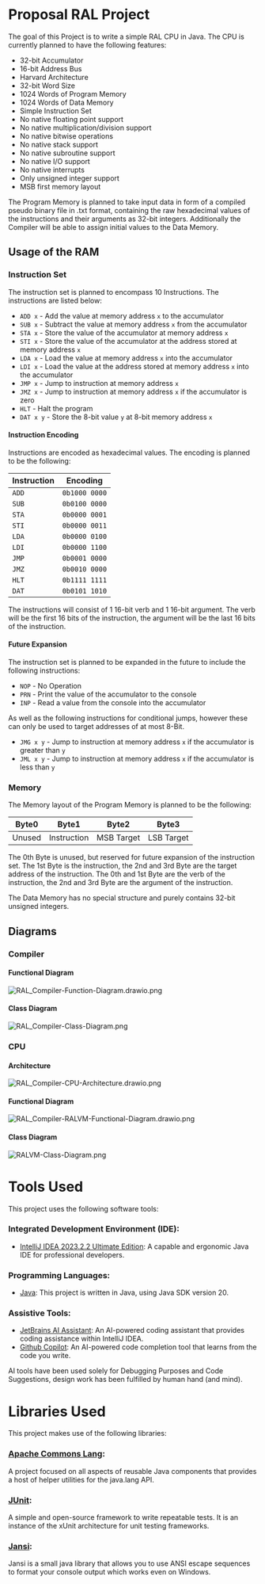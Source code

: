 # Proposal RAL Project

The goal of this Project is to write a simple RAL CPU in Java. The CPU is currently planned to have the following features:

- 32-bit Accumulator
- 16-bit Address Bus
- Harvard Architecture
- 32-bit Word Size
- 1024 Words of Program Memory
- 1024 Words of Data Memory
- Simple Instruction Set
- No native floating point support
- No native multiplication/division support
- No native bitwise operations
- No native stack support
- No native subroutine support
- No native I/O support
- No native interrupts
- Only unsigned integer support
- MSB first memory layout

The Program Memory is planned to take input data in form of a compiled pseudo binary file
in .txt format, containing the raw hexadecimal values of the instructions and their arguments as
32-bit integers.
Additionally the Compiler will be able to assign initial values to the Data Memory.

## Usage of the RAM

### Instruction Set

The instruction set is planned to encompass 10 Instructions. The instructions are listed below:
- `ADD x` - Add the value at memory address `x` to the accumulator
- `SUB x` - Subtract the value at memory address `x` from the accumulator
- `STA x` - Store the value of the accumulator at memory address `x`
- `STI x` - Store the value of the accumulator at the address stored at memory address `x`
- `LDA x` - Load the value at memory address `x` into the accumulator
- `LDI x` - Load the value at the address stored at memory address `x` into the accumulator
- `JMP x` - Jump to instruction at memory address `x`
- `JMZ x` - Jump to instruction at memory address `x` if the accumulator is zero
- `HLT`   - Halt the program
- `DAT x y` - Store the 8-bit value `y` at 8-bit memory address `x`

#### Instruction Encoding

Instructions are encoded as hexadecimal values. The encoding is planned to be the following:

| Instruction | Encoding      |
|-------------|---------------|
| `ADD`       | `0b1000 0000` |
| `SUB`       | `0b0100 0000` |
| `STA`       | `0b0000 0001` |
| `STI`       | `0b0000 0011` |
| `LDA`       | `0b0000 0100` |
| `LDI`       | `0b0000 1100` |
| `JMP`       | `0b0001 0000` |
| `JMZ`       | `0b0010 0000` |
| `HLT`       | `0b1111 1111` |
| `DAT`       | `0b0101 1010` |

The instructions will consist of 1 16-bit verb and 1 16-bit argument. The verb will be the first 16 bits of the instruction, the argument will be the last 16 bits of the instruction.

#### Future Expansion

The instruction set is planned to be expanded in the future to include the following instructions:
- `NOP` - No Operation
- `PRN` - Print the value of the accumulator to the console
- `INP` - Read a value from the console into the accumulator

As well as the following instructions for conditional jumps, however these can only be used to target addresses of at most 8-Bit.
- `JMG x y` - Jump to instruction at memory address `x` if the accumulator is greater than `y`
- `JML x y` - Jump to instruction at memory address `x` if the accumulator is less than `y`

### Memory

The Memory layout of the Program Memory is planned to be the following:

|  Byte0 | Byte1       | Byte2      | Byte3      |
|:------:|-------------|------------|------------|
| Unused | Instruction | MSB Target | LSB Target |

The 0th Byte is unused, but reserved for future expansion of the instruction set. The 1st Byte is the instruction, the 2nd and 3rd Byte are the target address of the instruction.
The 0th and 1st Byte are the verb of the instruction, the 2nd and 3rd Byte are the argument of the instruction.

The Data Memory has no special structure and purely contains 32-bit unsigned integers.

## Diagrams

### Compiler

#### Functional Diagram

![RAL_Compiler-Function-Diagram.drawio.png](mdRessources/img/RAL_Compiler-Function-Diagram.drawio.png)

#### Class Diagram

![RAL_Compiler-Class-Diagram.png](mdRessources/img/RALCompilerClassDiagram.png)

### CPU

#### Architecture

![RAL_Compiler-CPU-Architecture.drawio.png](mdRessources/img/RAL_Compiler-CPU-Architecture.drawio.png)

#### Functional Diagram

![RAL_Compiler-RALVM-Functional-Diagram.drawio.png](mdRessources/img/RAL_Compiler-RALVM-Functional-Diagram.drawio.png)

#### Class Diagram

![RALVM-Class-Diagram.png](mdRessources/img/RALVM-Class-Diagram.png)

# Tools Used

This project uses the following software tools:

### Integrated Development Environment (IDE):

- [IntelliJ IDEA 2023.2.2 Ultimate Edition](https://www.jetbrains.com/idea/download/): A capable and ergonomic Java IDE for professional developers.

### Programming Languages:

- [Java](https://www.oracle.com/java/technologies/javase-jdk20-downloads.html): This project is written in Java, using Java SDK version 20.

### Assistive Tools:

- [JetBrains AI Assistant](https://www.jetbrains.com/lp/ai-assistant/): An AI-powered coding assistant that provides coding assistance within IntelliJ IDEA.
- [Github Copilot](https://copilot.github.com/): An AI-powered code completion tool that learns from the code you write.

AI tools have been used solely for Debugging Purposes and Code Suggestions, design work has been fulfilled by human hand (and mind). 

# Libraries Used

This project makes use of the following libraries:

### [Apache Commons Lang](https://commons.apache.org/proper/commons-lang/):
A project focused on all aspects of reusable Java components that provides a host of helper utilities for the java.lang API.

### [JUnit](https://junit.org/junit5/):
A simple and open-source framework to write repeatable tests. It is an instance of the xUnit architecture for unit testing frameworks.

### [Jansi](https://jansi.fusesource.org/):
Jansi is a small java library that allows you to use ANSI escape sequences to format your console output which works even on Windows.